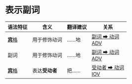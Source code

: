 # 表示副词

|语法特征|含义|翻译建议|关系|
|-|-|-|-|
|[**宾**格](https://assets-hk.wikipali.org/pali-handbook/zh-Hans/declension/acc.html)|用于修饰动词|……地|[副词 ➡ 动词<br>ADV](https://assets-hk.wikipali.org/pali-handbook/zh-Hans/basic-relation/acc/acc-adv.html)|
|副词|用于修饰动词|……地|[副词 ➡ 动词<br>ADV](https://assets-hk.wikipali.org/pali-handbook/zh-Hans/basic-relation/acc/acc-adv.html)|
|[**宾**格](https://assets-hk.wikipali.org/pali-handbook/zh-Hans/declension/acc.html)|表达**受动者**|把……|[受动者 ➡ 动词<br>IOV](https://assets-hk.wikipali.org/pali-handbook/zh-Hans/basic-relation/acc/acc-iov.html)|
